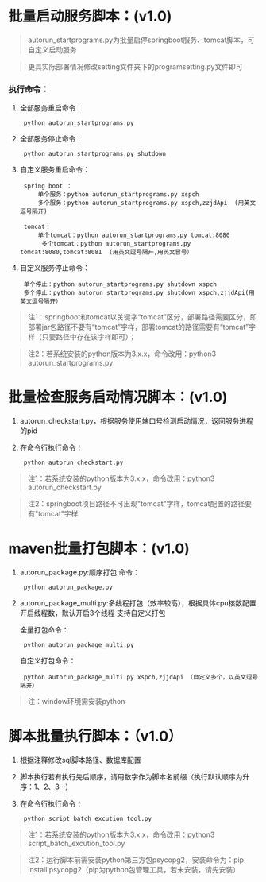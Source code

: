 # 批量启动服务脚本：(v1.0)
>autorun_startprograms.py为批量启停springboot服务、tomcat脚本，可自定义启动服务

>更具实际部署情况修改setting文件夹下的programsetting.py文件即可
### 执行命令：
1. 全部服务重启命令：

        python autorun_startprograms.py
2. 全部服务停止命令：

        python autorun_startprograms.py shutdown
3. 自定义服务重启命令：

        spring boot ：
            单个服务：python autorun_startprograms.py xspch
            多个服务：python autorun_startprograms.py xspch,zzjdApi  (用英文逗号隔开)

        tomcat：
            单个tomcat：python autorun_startprograms.py tomcat:8080
             多个tomcat：python autorun_startprograms.py tomcat:8080,tomcat:8081  (用英文逗号隔开,用英文冒号）
4. 自定义服务停止命令：

        单个停止：python autorun_startprograms.py shutdown xspch
        多个停止：python autorun_startprograms.py shutdown xspch,zjjdApi(用英文逗号隔开）
>注1：springboot和tomcat以关键字“tomcat”区分，部署路径需要区分，即部署jar包路径不要有“tomcat”字样，部署tomcat的路径需要有“tomcat”字样（只要路径中存在该字样即可）；

>注2：若系统安装的python版本为3.x.x，命令改用：python3 autorun_startprograms.py



# 批量检查服务启动情况脚本：(v1.0)
1. autorun_checkstart.py，根据服务使用端口号检测启动情况，返回服务进程的pid
2. 在命令行执行命令：
        
        python autorun_checkstart.py
>注1：若系统安装的python版本为3.x.x，命令改用：python3 autorun_checkstart.py
    
>注2：springboot项目路径不可出现"tomcat"字样，tomcat配置的路径要有"tomcat"字样



# maven批量打包脚本：(v1.0)
1. autorun_package.py:顺序打包
命令：
        
        python autorun_package.py
2. autorun_package_multi.py:多线程打包（效率较高），根据具体cpu核数配置开启线程数，默认开启3个线程
支持自定义打包

    全量打包命令：

        python autorun_package_multi.py
    自定义打包命令：

        python autorun_package_multi.py xspch,zjjdApi （自定义多个，以英文逗号隔开）
>注：window环境需安装python

# 脚本批量执行脚本：（v1.0）
1. 根据注释修改sql脚本路径、数据库配置
2. 脚本执行若有执行先后顺序，请用数字作为脚本名前缀（执行默认顺序为升序：1、2、3···）
3. 在命令行执行命令：

        python script_batch_excution_tool.py
>注1：若系统安装的python版本为3.x.x，命令改用：python3 script_batch_excution_tool.py
    
>注2：运行脚本前需安装python第三方包psycopg2，安装命令为：pip install psycopg2（pip为python包管理工具，若未安装，请先安装）